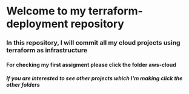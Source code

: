 <h1>Welcome to my terraform-deployment repository</h1>
<h3>In this repository, I will commit all my cloud projects using terraform as infrastructure</h3>
<h4>For checking my first assigment please click the folder aws-cloud</h4>
<h5>If you are interested to see other projects which I'm making click the other folders</h5>
